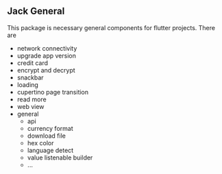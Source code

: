 ## Jack General

This package is necessary general components for flutter projects. There are

-   network connectivity
-   upgrade app version
-   credit card
-   encrypt and decrypt
-   snackbar
-   loading
-   cupertino page transition
-   read more
-   web view
-   general
    -   api
    -   currency format
    -   download file
    -   hex color
    -   language detect
    -   value listenable builder
    -   ...
